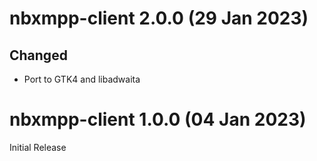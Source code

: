 # nbxmpp-client 2.0.0 (29 Jan 2023)

## Changed

* Port to GTK4 and libadwaita

# nbxmpp-client 1.0.0 (04 Jan 2023)

Initial Release
